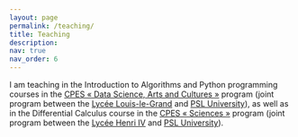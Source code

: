 ```yaml
---
layout: page
permalink: /teaching/
title: Teaching
description: 
nav: true
nav_order: 6
---
```


I am teaching in the Introduction to Algorithms and Python programming courses in the <a href='https://psl.eu/formation/cpes-psl-louis-le-grand'>CPES « Data Science, Arts and Cultures »</a> program (joint program between the <a href='https://louislegrand.fr/'>Lycée Louis-le-Grand</a> and <a href='https://psl.eu/'>PSL University</a>), as well as in the Differential Calculus course in the <a href='https://psl.eu/formation/cpes-psl-henri-IV'>CPES « Sciences »</a> program (joint program between the <a href='https://lycee-henri4.com/'>Lycée Henri IV</a> and <a href='https://psl.eu/'>PSL University</a>).